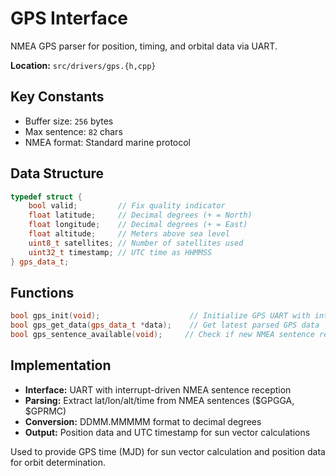 # GPS Interface

NMEA GPS parser for position, timing, and orbital data via UART.

**Location:** `src/drivers/gps.{h,cpp}`

## Key Constants
- Buffer size: `256` bytes
- Max sentence: `82` chars
- NMEA format: Standard marine protocol

## Data Structure
```cpp
typedef struct {
    bool valid;         // Fix quality indicator
    float latitude;     // Decimal degrees (+ = North) 
    float longitude;    // Decimal degrees (+ = East)
    float altitude;     // Meters above sea level
    uint8_t satellites; // Number of satellites used
    uint32_t timestamp; // UTC time as HHMMSS
} gps_data_t;
```

## Functions
```cpp
bool gps_init(void);                    // Initialize GPS UART with interrupts
bool gps_get_data(gps_data_t *data);    // Get latest parsed GPS data
bool gps_sentence_available(void);     // Check if new NMEA sentence ready
```

## Implementation
- **Interface:** UART with interrupt-driven NMEA sentence reception
- **Parsing:** Extract lat/lon/alt/time from NMEA sentences ($GPGGA, $GPRMC)
- **Conversion:** DDMM.MMMMM format to decimal degrees
- **Output:** Position data and UTC timestamp for sun vector calculations

Used to provide GPS time (MJD) for sun vector calculation and position data for orbit determination.